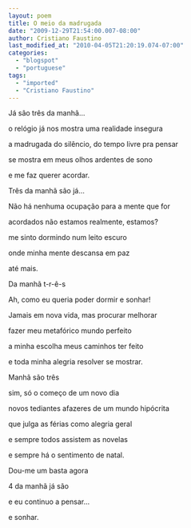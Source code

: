 ```yaml
---
layout: poem
title: O meio da madrugada
date: "2009-12-29T21:54:00.007-08:00"
author: Cristiano Faustino
last_modified_at: "2010-04-05T21:20:19.074-07:00"
categories:
  - "blogspot"
  - "portuguese"
tags:
  - "imported"
  - "Cristiano Faustino"
---
```


Já são três da manhã...

o relógio já nos mostra uma realidade insegura

a madrugada do silêncio, do tempo livre pra pensar

se mostra em meus olhos ardentes de sono

e me faz querer acordar.

Três da manhã são já...

Não há nenhuma ocupação para a mente que for

acordados não estamos realmente, estamos?

me sinto dormindo num leito escuro

onde minha mente descansa em paz

até mais.

Da manhã t-r-ê-s

Ah, como eu queria poder dormir e sonhar!

Jamais em nova vida, mas procurar melhorar

fazer meu metafórico mundo perfeito

a minha escolha meus caminhos ter feito

e toda minha alegria resolver se mostrar.

Manhã são três

sim, só o começo de um novo dia 

novos tediantes afazeres de um mundo hipócrita

que julga as férias como alegria geral

e sempre todos assistem as novelas

e sempre há o sentimento de natal.

Dou-me um basta agora

4 da manhã já são

e eu continuo a pensar...

e sonhar.